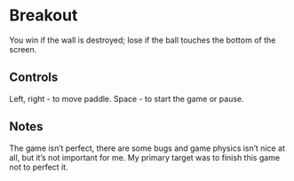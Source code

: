 ﻿Breakout
======================

You win if the wall is destroyed; lose if the ball touches the bottom of the screen. 

Controls
-----------
Left, right - to move paddle. Space - to start the game or pause.

Notes
-------------
The game isn’t perfect, there are some bugs and game physics isn’t nice at all, but it’s not important for me. My primary target was to finish this game not to perfect it.
